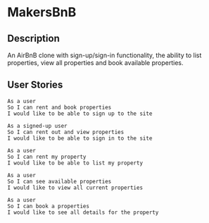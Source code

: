 # MakersBnB

## Description
An AirBnB clone with sign-up/sign-in functionality, the ability to list properties, view all properties and book available properties.

## User Stories
```
As a user
So I can rent and book properties
I would like to be able to sign up to the site
```
```
As a signed-up user
So I can rent out and view properties
I would like to be able to sign in to the site
```
```
As a user
So I can rent my property
I would like to be able to list my property
```
```
As a user
So I can see available properties
I would like to view all current properties
```
```
As a user
So I can book a properties
I would like to see all details for the property
```
